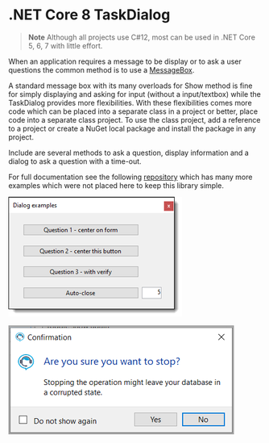 ﻿# .NET Core 8 TaskDialog

> **Note**
> Although all projects use C#12, most can be used in .NET Core 5, 6, 7 with little effort.

When an application requires a message to be display or to ask a user questions the common method is to use a [MessageBox](https://docs.microsoft.com/en-us/dotnet/api/system.windows.forms.messagebox?view=windowsdesktop-6.0).

A standard message box with its many overloads for Show method is fine for simply displaying and asking for input (without a input/textbox) while the TaskDialog provides more flexibilities. With these flexibilities comes more code which can be placed into a separate class in a project or better, place code into a separate class project. To use the class project, add a reference to a project or create a NuGet local package and install the package in any project.

Include are several methods to ask a question, display information and a dialog to ask a question with a time-out.

For full documentation see the following [repository](https://github.com/karenpayneoregon/task-dialog-csharp) which has many more examples which were not placed here to keep this library simple.

![x](assets/screenshot.png)

![Figure1](DoNotShowAgainApp/assets/figure1.png)